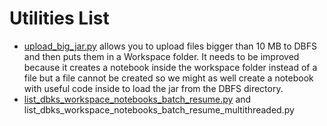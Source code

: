 # Utilities List
- [upload_big_jar.py](https://github.com/hourdays/dbks-utils/blob/main/upload_big_jar.py) allows you to upload files bigger than 10 MB to DBFS and then puts them in a Workspace folder. It needs to be improved because it creates a notebook inside the workspace folder instead of a file but a file cannot be created so we might as well create a notebook with useful code inside to load the jar from the DBFS directory.
- [list_dbks_workspace_notebooks_batch_resume.py](https://github.com/hourdays/dbks-utils/blob/main/list_dbks_workspace_notebooks_batch_resume.py) and list_dbks_workspace_notebooks_batch_resume_multithreaded.py
